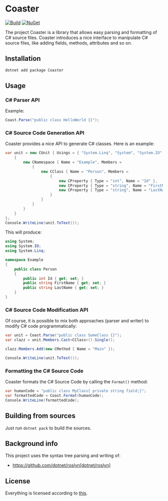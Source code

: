 # Coaster

[![Build](https://github.com/xafero/Coaster/actions/workflows/dotnet.yml/badge.svg)](https://github.com/xafero/Coaster/actions/workflows/dotnet.yml) [![NuGet](https://img.shields.io/nuget/v/Coaster.svg)](https://www.nuget.org/packages/Coaster/)

The project Coaster is a library that allows easy parsing and formatting of C# source files. Coaster introduces a nice interface to manipulate C# source files, like adding fields, methods, attributes and so on.

## Installation

```bash
dotnet add package Coaster
```

## Usage

### C# Parser API

Example:
```csharp
Coast.Parse("public class HelloWorld {}");
```

### C# Source Code Generation API

Coaster provides a nice API to generate C# classes. Here is an example:

```csharp
var unit = new CUnit { Usings = { "System.Linq", "System", "System.IO" }, Members =
    {
        new CNamespace { Name = "Example", Members =
            {
                new CClass { Name = "Person", Members =
                    {
                        new CProperty { Type = "int", Name = "Id" },
                        new CProperty { Type = "string", Name = "FirstName" },
                        new CProperty { Type = "string", Name = "LastName" }
                    }
                }
            }
        }
    }
};
Console.WriteLine(unit.ToText());
```

This will produce:

```csharp
using System;
using System.IO;
using System.Linq;

namespace Example
{
    public class Person 
    {
        public int Id { get; set; }
        public string FirstName { get; set; }
        public string LastName { get; set; }
    }
}
```

### C# Source Code Modification API

Of course, it is possible to mix both approaches (parser and writer) to modify C# code programmatically:

```csharp
var unit = Coast.Parse("public class SomeClass {}");
var clazz = unit.Members.Cast<CClass>().Single();

clazz.Members.Add(new CMethod { Name = "Main" });

Console.WriteLine(unit.ToText());
```

### Formatting the C# Source Code

Coaster formats the C# Source Code by calling the `Format()` method:

```csharp
var humanCode = "public class MyClass{ private string field;}";
var formattedCode = Coast.Format(humanCode);
Console.WriteLine(formattedCode);
```

## Building from sources

Just run `dotnet pack` to build the sources.

## Background info

This project uses the syntax tree parsing and writing of:

* https://github.com/dotnet/roslyn[dotnet/roslyn]

## License

Everything is licensed according to [this](./LICENSE).
